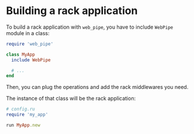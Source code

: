 # Building a rack application

To build a rack application with `web_pipe`, you have to include
`WebPipe` module in a class:

```ruby
require 'web_pipe'

class MyApp
  include WebPipe

  # ...
end
```

Then, you can plug the operations and add the rack middlewares you need.

The instance of that class will be the rack application:

```ruby
# config.ru
require 'my_app'

run MyApp.new
```
